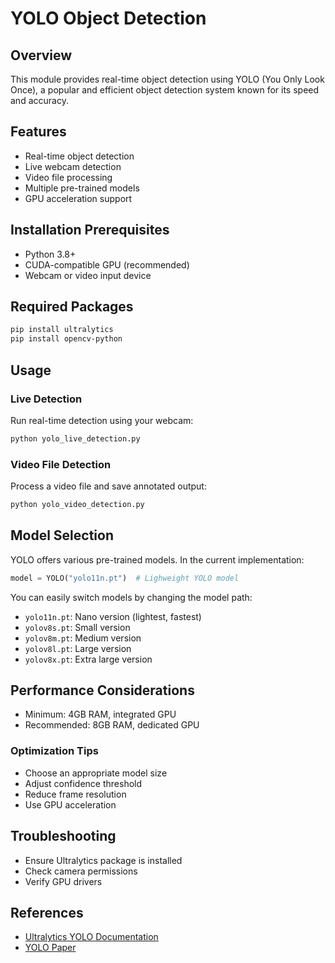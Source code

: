 # YOLO Object Detection

## Overview
This module provides real-time object detection using YOLO (You Only Look Once), a popular and efficient object detection system known for its speed and accuracy.

## Features
- Real-time object detection
- Live webcam detection
- Video file processing
- Multiple pre-trained models
- GPU acceleration support

## Installation Prerequisites
- Python 3.8+
- CUDA-compatible GPU (recommended)
- Webcam or video input device

## Required Packages
```bash
pip install ultralytics
pip install opencv-python
```

## Usage

### Live Detection
Run real-time detection using your webcam:
```bash
python yolo_live_detection.py
```

### Video File Detection
Process a video file and save annotated output:
```bash
python yolo_video_detection.py
```

## Model Selection
YOLO offers various pre-trained models. In the current implementation:
```python
model = YOLO("yolo11n.pt")  # Lighweight YOLO model
```

You can easily switch models by changing the model path:
- `yolo11n.pt`: Nano version (lightest, fastest)
- `yolov8s.pt`: Small version
- `yolov8m.pt`: Medium version
- `yolov8l.pt`: Large version
- `yolov8x.pt`: Extra large version

## Performance Considerations
- Minimum: 4GB RAM, integrated GPU
- Recommended: 8GB RAM, dedicated GPU

### Optimization Tips
- Choose an appropriate model size
- Adjust confidence threshold
- Reduce frame resolution
- Use GPU acceleration

## Troubleshooting
- Ensure Ultralytics package is installed
- Check camera permissions
- Verify GPU drivers

## References
- [Ultralytics YOLO Documentation](https://docs.ultralytics.com/)
- [YOLO Paper](https://arxiv.org/abs/your-paper-link)

